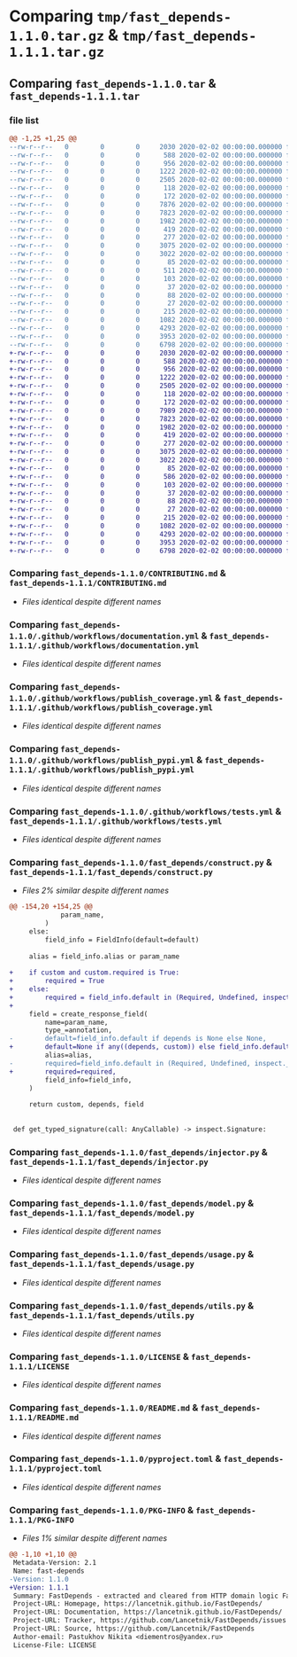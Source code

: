 # Comparing `tmp/fast_depends-1.1.0.tar.gz` & `tmp/fast_depends-1.1.1.tar.gz`

## Comparing `fast_depends-1.1.0.tar` & `fast_depends-1.1.1.tar`

### file list

```diff
@@ -1,25 +1,25 @@
--rw-r--r--   0        0        0     2030 2020-02-02 00:00:00.000000 fast_depends-1.1.0/CONTRIBUTING.md
--rw-r--r--   0        0        0      588 2020-02-02 00:00:00.000000 fast_depends-1.1.0/.github/workflows/documentation.yml
--rw-r--r--   0        0        0      956 2020-02-02 00:00:00.000000 fast_depends-1.1.0/.github/workflows/publish_coverage.yml
--rw-r--r--   0        0        0     1222 2020-02-02 00:00:00.000000 fast_depends-1.1.0/.github/workflows/publish_pypi.yml
--rw-r--r--   0        0        0     2505 2020-02-02 00:00:00.000000 fast_depends-1.1.0/.github/workflows/tests.yml
--rw-r--r--   0        0        0      118 2020-02-02 00:00:00.000000 fast_depends-1.1.0/fast_depends/__about__.py
--rw-r--r--   0        0        0      172 2020-02-02 00:00:00.000000 fast_depends-1.1.0/fast_depends/__init__.py
--rw-r--r--   0        0        0     7876 2020-02-02 00:00:00.000000 fast_depends-1.1.0/fast_depends/construct.py
--rw-r--r--   0        0        0     7823 2020-02-02 00:00:00.000000 fast_depends-1.1.0/fast_depends/injector.py
--rw-r--r--   0        0        0     1982 2020-02-02 00:00:00.000000 fast_depends-1.1.0/fast_depends/model.py
--rw-r--r--   0        0        0      419 2020-02-02 00:00:00.000000 fast_depends-1.1.0/fast_depends/provider.py
--rw-r--r--   0        0        0      277 2020-02-02 00:00:00.000000 fast_depends-1.1.0/fast_depends/types.py
--rw-r--r--   0        0        0     3075 2020-02-02 00:00:00.000000 fast_depends-1.1.0/fast_depends/usage.py
--rw-r--r--   0        0        0     3022 2020-02-02 00:00:00.000000 fast_depends-1.1.0/fast_depends/utils.py
--rw-r--r--   0        0        0       85 2020-02-02 00:00:00.000000 fast_depends-1.1.0/fast_depends/library/__init__.py
--rw-r--r--   0        0        0      511 2020-02-02 00:00:00.000000 fast_depends-1.1.0/fast_depends/library/model.py
--rw-r--r--   0        0        0      103 2020-02-02 00:00:00.000000 fast_depends-1.1.0/scripts/lint.sh
--rw-r--r--   0        0        0       37 2020-02-02 00:00:00.000000 fast_depends-1.1.0/scripts/publish.sh
--rw-r--r--   0        0        0       88 2020-02-02 00:00:00.000000 fast_depends-1.1.0/scripts/test-cov.sh
--rw-r--r--   0        0        0       27 2020-02-02 00:00:00.000000 fast_depends-1.1.0/scripts/test.sh
--rw-r--r--   0        0        0      215 2020-02-02 00:00:00.000000 fast_depends-1.1.0/.gitignore
--rw-r--r--   0        0        0     1082 2020-02-02 00:00:00.000000 fast_depends-1.1.0/LICENSE
--rw-r--r--   0        0        0     4293 2020-02-02 00:00:00.000000 fast_depends-1.1.0/README.md
--rw-r--r--   0        0        0     3953 2020-02-02 00:00:00.000000 fast_depends-1.1.0/pyproject.toml
--rw-r--r--   0        0        0     6798 2020-02-02 00:00:00.000000 fast_depends-1.1.0/PKG-INFO
+-rw-r--r--   0        0        0     2030 2020-02-02 00:00:00.000000 fast_depends-1.1.1/CONTRIBUTING.md
+-rw-r--r--   0        0        0      588 2020-02-02 00:00:00.000000 fast_depends-1.1.1/.github/workflows/documentation.yml
+-rw-r--r--   0        0        0      956 2020-02-02 00:00:00.000000 fast_depends-1.1.1/.github/workflows/publish_coverage.yml
+-rw-r--r--   0        0        0     1222 2020-02-02 00:00:00.000000 fast_depends-1.1.1/.github/workflows/publish_pypi.yml
+-rw-r--r--   0        0        0     2505 2020-02-02 00:00:00.000000 fast_depends-1.1.1/.github/workflows/tests.yml
+-rw-r--r--   0        0        0      118 2020-02-02 00:00:00.000000 fast_depends-1.1.1/fast_depends/__about__.py
+-rw-r--r--   0        0        0      172 2020-02-02 00:00:00.000000 fast_depends-1.1.1/fast_depends/__init__.py
+-rw-r--r--   0        0        0     7989 2020-02-02 00:00:00.000000 fast_depends-1.1.1/fast_depends/construct.py
+-rw-r--r--   0        0        0     7823 2020-02-02 00:00:00.000000 fast_depends-1.1.1/fast_depends/injector.py
+-rw-r--r--   0        0        0     1982 2020-02-02 00:00:00.000000 fast_depends-1.1.1/fast_depends/model.py
+-rw-r--r--   0        0        0      419 2020-02-02 00:00:00.000000 fast_depends-1.1.1/fast_depends/provider.py
+-rw-r--r--   0        0        0      277 2020-02-02 00:00:00.000000 fast_depends-1.1.1/fast_depends/types.py
+-rw-r--r--   0        0        0     3075 2020-02-02 00:00:00.000000 fast_depends-1.1.1/fast_depends/usage.py
+-rw-r--r--   0        0        0     3022 2020-02-02 00:00:00.000000 fast_depends-1.1.1/fast_depends/utils.py
+-rw-r--r--   0        0        0       85 2020-02-02 00:00:00.000000 fast_depends-1.1.1/fast_depends/library/__init__.py
+-rw-r--r--   0        0        0      586 2020-02-02 00:00:00.000000 fast_depends-1.1.1/fast_depends/library/model.py
+-rw-r--r--   0        0        0      103 2020-02-02 00:00:00.000000 fast_depends-1.1.1/scripts/lint.sh
+-rw-r--r--   0        0        0       37 2020-02-02 00:00:00.000000 fast_depends-1.1.1/scripts/publish.sh
+-rw-r--r--   0        0        0       88 2020-02-02 00:00:00.000000 fast_depends-1.1.1/scripts/test-cov.sh
+-rw-r--r--   0        0        0       27 2020-02-02 00:00:00.000000 fast_depends-1.1.1/scripts/test.sh
+-rw-r--r--   0        0        0      215 2020-02-02 00:00:00.000000 fast_depends-1.1.1/.gitignore
+-rw-r--r--   0        0        0     1082 2020-02-02 00:00:00.000000 fast_depends-1.1.1/LICENSE
+-rw-r--r--   0        0        0     4293 2020-02-02 00:00:00.000000 fast_depends-1.1.1/README.md
+-rw-r--r--   0        0        0     3953 2020-02-02 00:00:00.000000 fast_depends-1.1.1/pyproject.toml
+-rw-r--r--   0        0        0     6798 2020-02-02 00:00:00.000000 fast_depends-1.1.1/PKG-INFO
```

### Comparing `fast_depends-1.1.0/CONTRIBUTING.md` & `fast_depends-1.1.1/CONTRIBUTING.md`

 * *Files identical despite different names*

### Comparing `fast_depends-1.1.0/.github/workflows/documentation.yml` & `fast_depends-1.1.1/.github/workflows/documentation.yml`

 * *Files identical despite different names*

### Comparing `fast_depends-1.1.0/.github/workflows/publish_coverage.yml` & `fast_depends-1.1.1/.github/workflows/publish_coverage.yml`

 * *Files identical despite different names*

### Comparing `fast_depends-1.1.0/.github/workflows/publish_pypi.yml` & `fast_depends-1.1.1/.github/workflows/publish_pypi.yml`

 * *Files identical despite different names*

### Comparing `fast_depends-1.1.0/.github/workflows/tests.yml` & `fast_depends-1.1.1/.github/workflows/tests.yml`

 * *Files identical despite different names*

### Comparing `fast_depends-1.1.0/fast_depends/construct.py` & `fast_depends-1.1.1/fast_depends/construct.py`

 * *Files 2% similar despite different names*

```diff
@@ -154,20 +154,25 @@
             param_name,
         )
     else:
         field_info = FieldInfo(default=default)
 
     alias = field_info.alias or param_name
 
+    if custom and custom.required is True:
+        required = True
+    else:
+        required = field_info.default in (Required, Undefined, inspect._empty)
+
     field = create_response_field(
         name=param_name,
         type_=annotation,
-        default=field_info.default if depends is None else None,
+        default=None if any((depends, custom)) else field_info.default,
         alias=alias,
-        required=field_info.default in (Required, Undefined, inspect._empty),
+        required=required,
         field_info=field_info,
     )
 
     return custom, depends, field
 
 
 def get_typed_signature(call: AnyCallable) -> inspect.Signature:
```

### Comparing `fast_depends-1.1.0/fast_depends/injector.py` & `fast_depends-1.1.1/fast_depends/injector.py`

 * *Files identical despite different names*

### Comparing `fast_depends-1.1.0/fast_depends/model.py` & `fast_depends-1.1.1/fast_depends/model.py`

 * *Files identical despite different names*

### Comparing `fast_depends-1.1.0/fast_depends/usage.py` & `fast_depends-1.1.1/fast_depends/usage.py`

 * *Files identical despite different names*

### Comparing `fast_depends-1.1.0/fast_depends/utils.py` & `fast_depends-1.1.1/fast_depends/utils.py`

 * *Files identical despite different names*

### Comparing `fast_depends-1.1.0/LICENSE` & `fast_depends-1.1.1/LICENSE`

 * *Files identical despite different names*

### Comparing `fast_depends-1.1.0/README.md` & `fast_depends-1.1.1/README.md`

 * *Files identical despite different names*

### Comparing `fast_depends-1.1.0/pyproject.toml` & `fast_depends-1.1.1/pyproject.toml`

 * *Files identical despite different names*

### Comparing `fast_depends-1.1.0/PKG-INFO` & `fast_depends-1.1.1/PKG-INFO`

 * *Files 1% similar despite different names*

```diff
@@ -1,10 +1,10 @@
 Metadata-Version: 2.1
 Name: fast-depends
-Version: 1.1.0
+Version: 1.1.1
 Summary: FastDepends - extracted and cleared from HTTP domain logic FastAPI Dependency Injection System. Async and sync are both supported.
 Project-URL: Homepage, https://lancetnik.github.io/FastDepends/
 Project-URL: Documentation, https://lancetnik.github.io/FastDepends/
 Project-URL: Tracker, https://github.com/Lancetnik/FastDepends/issues
 Project-URL: Source, https://github.com/Lancetnik/FastDepends
 Author-email: Pastukhov Nikita <diementros@yandex.ru>
 License-File: LICENSE
```

